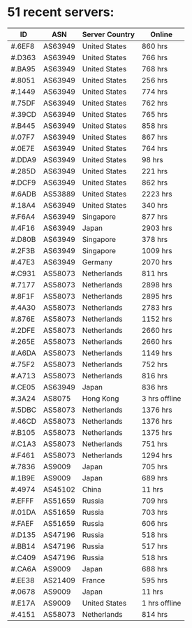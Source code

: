 # 51 recent servers:

| ID | ASN | Server Country | Online |
| ------ | ------ | ------ | ------ |
| #.6EF8 | AS63949 | United States | 860 hrs |
| #.D363 | AS63949 | United States | 766 hrs |
| #.BA95 | AS63949 | United States | 768 hrs |
| #.8051 | AS63949 | United States | 256 hrs |
| #.1449 | AS63949 | United States | 774 hrs |
| #.75DF | AS63949 | United States | 762 hrs |
| #.39CD | AS63949 | United States | 765 hrs |
| #.B445 | AS63949 | United States | 858 hrs |
| #.07F7 | AS63949 | United States | 867 hrs |
| #.0E7E | AS63949 | United States | 764 hrs |
| #.DDA9 | AS63949 | United States | 98 hrs |
| #.285D | AS63949 | United States | 221 hrs |
| #.DCF9 | AS63949 | United States | 862 hrs |
| #.6ADB | AS53889 | United States | 2223 hrs |
| #.18A4 | AS63949 | United States | 340 hrs |
| #.F6A4 | AS63949 | Singapore | 877 hrs |
| #.4F16 | AS63949 | Japan | 2903 hrs |
| #.D80B | AS63949 | Singapore | 378 hrs |
| #.2F3B | AS63949 | Singapore | 1009 hrs |
| #.47E3 | AS63949 | Germany | 2070 hrs |
| #.C931 | AS58073 | Netherlands | 811 hrs |
| #.7177 | AS58073 | Netherlands | 2898 hrs |
| #.8F1F | AS58073 | Netherlands | 2895 hrs |
| #.4A30 | AS58073 | Netherlands | 2783 hrs |
| #.876E | AS58073 | Netherlands | 1152 hrs |
| #.2DFE | AS58073 | Netherlands | 2660 hrs |
| #.265E | AS58073 | Netherlands | 2660 hrs |
| #.A6DA | AS58073 | Netherlands | 1149 hrs |
| #.75F2 | AS58073 | Netherlands | 752 hrs |
| #.A713 | AS58073 | Netherlands | 816 hrs |
| #.CE05 | AS63949 | Japan | 836 hrs |
| #.3A24 | AS8075 | Hong Kong | 3 hrs offline |
| #.5DBC | AS58073 | Netherlands | 1376 hrs |
| #.46CD | AS58073 | Netherlands | 1376 hrs |
| #.B105 | AS58073 | Netherlands | 1375 hrs |
| #.C1A3 | AS58073 | Netherlands | 751 hrs |
| #.F461 | AS58073 | Netherlands | 1294 hrs |
| #.7836 | AS9009 | Japan | 705 hrs |
| #.1B9E | AS9009 | Japan | 689 hrs |
| #.4974 | AS45102 | China | 11 hrs |
| #.EFFF | AS51659 | Russia | 709 hrs |
| #.01DA | AS51659 | Russia | 703 hrs |
| #.FAEF | AS51659 | Russia | 606 hrs |
| #.D135 | AS47196 | Russia | 518 hrs |
| #.BB14 | AS47196 | Russia | 517 hrs |
| #.C409 | AS47196 | Russia | 518 hrs |
| #.CA6A | AS9009 | Japan | 688 hrs |
| #.EE38 | AS21409 | France | 595 hrs |
| #.0678 | AS9009 | Japan | 11 hrs |
| #.E17A | AS9009 | United States | 1 hrs offline |
| #.4151 | AS58073 | Netherlands | 814 hrs |

